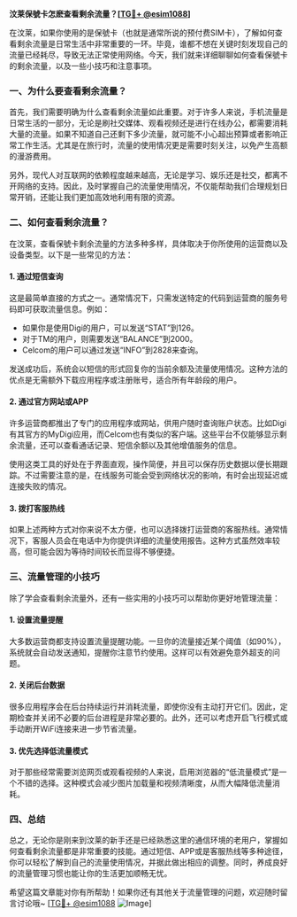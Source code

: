 **汶莱保號卡怎麽查看剩余流量？[[TG💪+ @esim1088](https://t.me/s/esim1088)]**

在汶莱，如果你使用的是保號卡（也就是通常所说的预付费SIM卡），了解如何查看剩余流量是日常生活中非常重要的一环。毕竟，谁都不想在关键时刻发现自己的流量已经耗尽，导致无法正常使用网络。今天，我们就来详细聊聊如何查看保號卡的剩余流量，以及一些小技巧和注意事项。

### 一、为什么要查看剩余流量？

首先，我们需要明确为什么查看剩余流量如此重要。对于许多人来说，手机流量是日常生活的一部分，无论是刷社交媒体、观看视频还是进行在线办公，都需要消耗大量的流量。如果不知道自己还剩下多少流量，就可能不小心超出预算或者影响正常工作生活。尤其是在旅行时，流量的使用情况更是需要时刻关注，以免产生高额的漫游费用。

另外，现代人对互联网的依赖程度越来越高，无论是学习、娱乐还是社交，都离不开网络的支持。因此，及时掌握自己的流量使用情况，不仅能帮助我们合理规划日常开销，还能让我们更加高效地利用有限的资源。

### 二、如何查看剩余流量？

在汶莱，查看保號卡剩余流量的方法多种多样，具体取决于你所使用的运营商以及设备类型。以下是一些常见的方法：

#### 1. **通过短信查询**
这是最简单直接的方式之一。通常情况下，只需发送特定的代码到运营商的服务号码即可获取流量信息。例如：
- 如果你是使用Digi的用户，可以发送“STAT”到126。
- 对于TM的用户，则需要发送“BALANCE”到2000。
- Celcom的用户可以通过发送“INFO”到2828来查询。

发送成功后，系统会以短信的形式回复你的当前余额及流量使用情况。这种方法的优点是无需额外下载应用程序或注册账号，适合所有年龄段的用户。

#### 2. **通过官方网站或APP**
许多运营商都推出了专门的应用程序或网站，供用户随时查询账户状态。比如Digi有其官方的MyDigi应用，而Celcom也有类似的客户端。这些平台不仅能够显示剩余流量，还可以查看通话记录、短信余额以及其他增值服务的信息。

使用这类工具的好处在于界面直观，操作简便，并且可以保存历史数据以便长期跟踪。不过需要注意的是，在线服务可能会受到网络状况的影响，有时会出现延迟或连接失败的情况。

#### 3. **拨打客服热线**
如果上述两种方式对你来说不太方便，也可以选择拨打运营商的客服热线。通常情况下，客服人员会在电话中为你提供详细的流量使用报告。这种方式虽然效率较高，但可能会因为等待时间较长而显得不够便捷。

### 三、流量管理的小技巧

除了学会查看剩余流量外，还有一些实用的小技巧可以帮助你更好地管理流量：

#### 1. **设置流量提醒**
大多数运营商都支持设置流量提醒功能。一旦你的流量接近某个阈值（如90%），系统就会自动发送通知，提醒你注意节约使用。这样可以有效避免意外超支的问题。

#### 2. **关闭后台数据**
很多应用程序会在后台持续运行并消耗流量，即使你没有主动打开它们。因此，定期检查并关闭不必要的后台进程是非常必要的。此外，还可以考虑开启飞行模式或手动断开WiFi连接来进一步节省流量。

#### 3. **优先选择低流量模式**
对于那些经常需要浏览网页或观看视频的人来说，启用浏览器的“低流量模式”是一个不错的选择。这种模式会减少图片加载量和视频清晰度，从而大幅降低流量消耗。

### 四、总结

总之，无论你是刚来到汶莱的新手还是已经熟悉这里的通信环境的老用户，掌握如何查看剩余流量都是非常重要的技能。通过短信、APP或是客服热线等多种途径，你可以轻松了解到自己的流量使用情况，并据此做出相应的调整。同时，养成良好的流量管理习惯也能让你的生活更加顺畅无忧。

希望这篇文章能对你有所帮助！如果你还有其他关于流量管理的问题，欢迎随时留言讨论哦~ [[TG💪+ @esim1088](https://t.me/s/esim1088) ![Image](https://i.postimg.cc/4NQfJmqS/Snipaste-2025-05-13-00-14-12.png)]